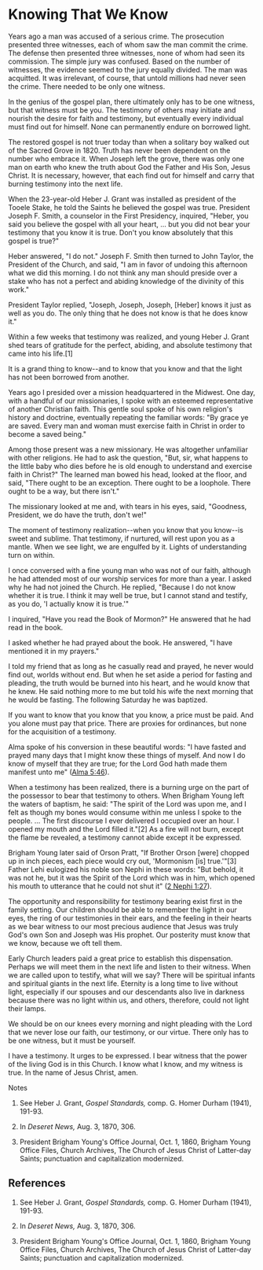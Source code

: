 # Knowing That We Know

Years ago a man was accused of a serious crime. The prosecution presented
three witnesses, each of whom saw the man commit the crime. The defense then
presented three witnesses, none of whom had seen its commission. The simple
jury was confused. Based on the number of witnesses, the evidence seemed to
the jury equally divided. The man was acquitted. It was irrelevant, of course,
that untold millions had never seen the crime. There needed to be only one
witness.

In the genius of the gospel plan, there ultimately only has to be one witness,
but that witness must be you. The testimony of others may initiate and nourish
the desire for faith and testimony, but eventually every individual must find
out for himself. None can permanently endure on borrowed light.

The restored gospel is not truer today than when a solitary boy walked out of
the Sacred Grove in 1820. Truth has never been dependent on the number who
embrace it. When Joseph left the grove, there was only one man on earth who
knew the truth about God the Father and His Son, Jesus Christ. It is
necessary, however, that each find out for himself and carry that burning
testimony into the next life.

When the 23-year-old Heber J. Grant was installed as president of the Tooele
Stake, he told the Saints he believed the gospel was true. President Joseph F.
Smith, a counselor in the First Presidency, inquired, "Heber, you said you
believe the gospel with all your heart, ... but you did not bear your testimony
that you know it is true. Don't you know absolutely that this gospel is true?"

Heber answered, "I do not." Joseph F. Smith then turned to John Taylor, the
President of the Church, and said, "I am in favor of undoing this afternoon
what we did this morning. I do not think any man should preside over a stake
who has not a perfect and abiding knowledge of the divinity of this work."

President Taylor replied, "Joseph, Joseph, Joseph, [Heber] knows it just as
well as you do. The only thing that he does not know is that he does know it."

Within a few weeks that testimony was realized, and young Heber J. Grant shed
tears of gratitude for the perfect, abiding, and absolute testimony that came
into his life.[1]

It is a grand thing to know--and to know that you know and that the light has
not been borrowed from another.

Years ago I presided over a mission headquartered in the Midwest. One day,
with a handful of our missionaries, I spoke with an esteemed representative of
another Christian faith. This gentle soul spoke of his own religion's history
and doctrine, eventually repeating the familiar words: "By grace ye are saved.
Every man and woman must exercise faith in Christ in order to become a saved
being."

Among those present was a new missionary. He was altogether unfamiliar with
other religions. He had to ask the question, "But, sir, what happens to the
little baby who dies before he is old enough to understand and exercise faith
in Christ?" The learned man bowed his head, looked at the floor, and said,
"There ought to be an exception. There ought to be a loophole. There ought to
be a way, but there isn't."

The missionary looked at me and, with tears in his eyes, said, "Goodness,
President, we do have the truth, don't we!"

The moment of testimony realization--when you know that you know--is sweet and
sublime. That testimony, if nurtured, will rest upon you as a mantle. When we
see light, we are engulfed by it. Lights of understanding turn on within.

I once conversed with a fine young man who was not of our faith, although he
had attended most of our worship services for more than a year. I asked why he
had not joined the Church. He replied, "Because I do not know whether it is
true. I think it may well be true, but I cannot stand and testify, as you do,
'I actually know it is true.'"

I inquired, "Have you read the Book of Mormon?" He answered that he had read
in the book.

I asked whether he had prayed about the book. He answered, "I have mentioned
it in my prayers."

I told my friend that as long as he casually read and prayed, he never would
find out, worlds without end. But when he set aside a period for fasting and
pleading, the truth would be burned into his heart, and he would know that he
knew. He said nothing more to me but told his wife the next morning that he
would be fasting. The following Saturday he was baptized.

If you want to know that you know that you know, a price must be paid. And you
alone must pay that price. There are proxies for ordinances, but none for the
acquisition of a testimony.

Alma spoke of his conversion in these beautiful words: "I have fasted and
prayed many days that I might know these things of myself. And now I do know
of myself that they are true; for the Lord God hath made them manifest unto
me" ([Alma 5:46](https://www.lds.org/scriptures/bofm/alma/5.46?lang=eng#45)).

When a testimony has been realized, there is a burning urge on the part of the
possessor to bear that testimony to others. When Brigham Young left the waters
of baptism, he said: "The spirit of the Lord was upon me, and I felt as though
my bones would consume within me unless I spoke to the people. ... The first
discourse I ever delivered I occupied over an hour. I opened my mouth and the
Lord filled it."[2] As a fire will not burn, except the flame be revealed, a
testimony cannot abide except it be expressed.

Brigham Young later said of Orson Pratt, "If Brother Orson [were] chopped up
in inch pieces, each piece would cry out, 'Mormonism [is] true.'"[3] Father
Lehi eulogized his noble son Nephi in these words: "But behold, it was not he,
but it was the Spirit of the Lord which was in him, which opened his mouth to
utterance that he could not shut it" ([2 Nephi
1:27](https://www.lds.org/scriptures/bofm/2-ne/1.27?lang=eng#26)).

The opportunity and responsibility for testimony bearing exist first in the
family setting. Our children should be able to remember the light in our eyes,
the ring of our testimonies in their ears, and the feeling in their hearts as
we bear witness to our most precious audience that Jesus was truly God's own
Son and Joseph was His prophet. Our posterity must know that we know, because
we oft tell them.

Early Church leaders paid a great price to establish this dispensation.
Perhaps we will meet them in the next life and listen to their witness. When
we are called upon to testify, what will we say? There will be spiritual
infants and spiritual giants in the next life. Eternity is a long time to live
without light, especially if our spouses and our descendants also live in
darkness because there was no light within us, and others, therefore, could
not light their lamps.

We should be on our knees every morning and night pleading with the Lord that
we never lose our faith, our testimony, or our virtue. There only has to be
one witness, but it must be yourself.

I have a testimony. It urges to be expressed. I bear witness that the power of
the living God is in this Church. I know what I know, and my witness is true.
In the name of Jesus Christ, amen.

Notes

  1. See Heber J. Grant, _Gospel Standards,_ comp. G. Homer Durham (1941), 191-93.

  2. In _Deseret News,_ Aug. 3, 1870, 306.

  3. President Brigham Young's Office Journal, Oct. 1, 1860, Brigham Young Office Files, Church Archives, The Church of Jesus Christ of Latter-day Saints; punctuation and capitalization modernized.

## References

  1.  See Heber J. Grant, _Gospel Standards,_ comp. G. Homer Durham (1941), 191-93.

  2.  In _Deseret News,_ Aug. 3, 1870, 306.

  3.  President Brigham Young's Office Journal, Oct. 1, 1860, Brigham Young Office Files, Church Archives, The Church of Jesus Christ of Latter-day Saints; punctuation and capitalization modernized.

